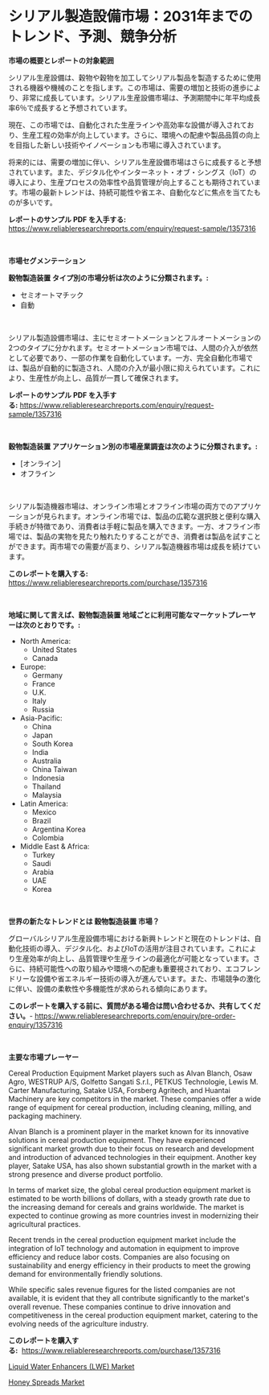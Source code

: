 <p><h1>シリアル製造設備市場：2031年までのトレンド、予測、競争分析</h1></p><p><strong>市場の概要とレポートの対象範囲</strong></p>
<p><p>シリアル生産設備は、穀物や穀物を加工してシリアル製品を製造するために使用される機器や機械のことを指します。この市場は、需要の増加と技術の進歩により、非常に成長しています。シリアル生産設備市場は、予測期間中に年平均成長率6％で成長すると予想されています。</p><p>現在、この市場では、自動化された生産ラインや高効率な設備が導入されており、生産工程の効率が向上しています。さらに、環境への配慮や製品品質の向上を目指した新しい技術やイノベーションも市場に導入されています。</p><p>将来的には、需要の増加に伴い、シリアル生産設備市場はさらに成長すると予想されています。また、デジタル化やインターネット・オブ・シングス（IoT）の導入により、生産プロセスの効率性や品質管理が向上することも期待されています。市場の最新トレンドは、持続可能性や省エネ、自動化などに焦点を当てたものが多いです。</p></p>
<p><strong>レポートのサンプル PDF を入手する:</strong> <a href="https://www.reliableresearchreports.com/enquiry/request-sample/1357316">https://www.reliableresearchreports.com/enquiry/request-sample/1357316</a></p>
<p>&nbsp;</p>
<p><strong>市場セグメンテーション</strong></p>
<p><strong>穀物製造装置 タイプ別の市場分析は次のように分類されます。:</strong></p>
<p><ul><li>セミオートマチック</li><li>自動</li></ul></p>
<p>&nbsp;</p>
<p><p>シリアル製造設備市場は、主にセミオートメーションとフルオートメーションの2つのタイプに分かれます。セミオートメーション市場では、人間の介入が依然として必要であり、一部の作業を自動化しています。一方、完全自動化市場では、製品が自動的に製造され、人間の介入が最小限に抑えられています。これにより、生産性が向上し、品質が一貫して確保されます。</p></p>
<p><strong>レポートのサンプル PDF を入手する:</strong>&nbsp;<a href="https://www.reliableresearchreports.com/enquiry/request-sample/1357316">https://www.reliableresearchreports.com/enquiry/request-sample/1357316</a></p>
<p>&nbsp;</p>
<p><strong> 穀物製造装置 アプリケーション別の市場産業調査は次のように分類されます。:</strong></p>
<p><ul><li>[オンライン]</li><li>オフライン</li></ul></p>
<p>&nbsp;</p>
<p><p>シリアル製造機器市場は、オンライン市場とオフライン市場の両方でのアプリケーションが見られます。オンライン市場では、製品の広範な選択肢と便利な購入手続きが特徴であり、消費者は手軽に製品を購入できます。一方、オフライン市場では、製品の実物を見たり触れたりすることができ、消費者は製品を試すことができます。両市場での需要が高まり、シリアル製造機器市場は成長を続けています。</p></p>
<p><strong>このレポートを購入する:</strong>&nbsp; <a href="https://www.reliableresearchreports.com/purchase/1357316">https://www.reliableresearchreports.com/purchase/1357316</a></p>
<p>&nbsp;</p>
<p><strong>地域に関して言えば、穀物製造装置 地域ごとに利用可能なマーケットプレーヤーは次のとおりです。:</strong></p>
<p><ul>
    <li>
        North America:
        <ul>
            <li>United States</li>
            <li>Canada</li>
        </ul>
    </li>
    <li>
        Europe:
        <ul>
            <li>Germany</li>
            <li>France</li>
            <li>U.K.</li>
            <li>Italy</li>
            <li>Russia</li>
        </ul>
    </li>
    <li>
        Asia-Pacific:
        <ul>
            <li>China</li>
            <li>Japan</li>
            <li>South Korea</li>
            <li>India</li>
            <li>Australia</li>
            <li>China Taiwan</li>
            <li>Indonesia</li>
            <li>Thailand</li>
            <li>Malaysia</li>
        </ul>
    </li>
    <li>
        Latin America:
        <ul>
            <li>Mexico</li>
            <li>Brazil</li>
            <li>Argentina Korea</li>
            <li>Colombia</li>
        </ul>
    </li>
    <li>
        Middle East & Africa:
        <ul>
            <li>Turkey</li>
            <li>Saudi</li>
            <li>Arabia</li>
            <li>UAE</li>
            <li>Korea</li>
        </ul>
    </li>
    </ul></p>
<p>&nbsp;</p>
<p><strong>世界の新たなトレンドとは 穀物製造装置 市場？</strong></p>
<p><p>グローバルシリアル生産設備市場における新興トレンドと現在のトレンドは、自動化技術の導入、デジタル化、およびIoTの活用が注目されています。これにより生産効率が向上し、品質管理や生産ラインの最適化が可能となっています。さらに、持続可能性への取り組みや環境への配慮も重要視されており、エコフレンドリーな設備や省エネルギー技術の導入が進んでいます。また、市場競争の激化に伴い、設備の柔軟性や多機能性が求められる傾向にあります。</p></p>
<p><strong>このレポートを購入する前に、質問がある場合は問い合わせるか、共有してください。</strong>- <a href="https://www.reliableresearchreports.com/enquiry/pre-order-enquiry/1357316">https://www.reliableresearchreports.com/enquiry/pre-order-enquiry/1357316</a></p>
<p>&nbsp;</p>
<p><strong>主要な市場プレーヤー</strong></p>
<p><p>Cereal Production Equipment Market players such as Alvan Blanch, Osaw Agro, WESTRUP A/S, Golfetto Sangati S.r.l., PETKUS Technologie, Lewis M. Carter Manufacturing, Satake USA, Forsberg Agritech, and Huantai Machinery are key competitors in the market. These companies offer a wide range of equipment for cereal production, including cleaning, milling, and packaging machinery.</p><p>Alvan Blanch is a prominent player in the market known for its innovative solutions in cereal production equipment. They have experienced significant market growth due to their focus on research and development and introduction of advanced technologies in their equipment. Another key player, Satake USA, has also shown substantial growth in the market with a strong presence and diverse product portfolio.</p><p>In terms of market size, the global cereal production equipment market is estimated to be worth billions of dollars, with a steady growth rate due to the increasing demand for cereals and grains worldwide. The market is expected to continue growing as more countries invest in modernizing their agricultural practices.</p><p>Recent trends in the cereal production equipment market include the integration of IoT technology and automation in equipment to improve efficiency and reduce labor costs. Companies are also focusing on sustainability and energy efficiency in their products to meet the growing demand for environmentally friendly solutions.</p><p>While specific sales revenue figures for the listed companies are not available, it is evident that they all contribute significantly to the market's overall revenue. These companies continue to drive innovation and competitiveness in the cereal production equipment market, catering to the evolving needs of the agriculture industry.</p></p>
<p><strong>このレポートを購入する:</strong>&nbsp;&nbsp;<a href="https://www.reliableresearchreports.com/purchase/1357316">https://www.reliableresearchreports.com/purchase/1357316</a></p>
<p><p><a href="https://lydian-appliance-61d.notion.site/Liquid-Water-Enhancers-LWE-Market-Size-Growth-Outlook-from-2024-to-2031-projecting-at-Market-s-T-8eaf148e672d4aa5a53ceed4fbdc05ea">Liquid Water Enhancers (LWE) Market</a></p><p><a href="https://summer-dogwood-3e9.notion.site/Honey-Spreads-Market-Challenges-Opportunities-and-Growth-Drivers-and-Major-Market-Players-forecas-c854fffcf54844ec90e14a390bc921e7">Honey Spreads Market</a></p></p>